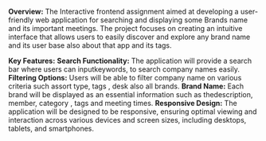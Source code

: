 **Overview:**
The Interactive frontend assignment aimed at developing a user-friendly web application for searching and displaying some Brands name and its important meetings. The project focuses on creating an intuitive interface that allows users to easily discover and explore any brand name and its user base also about that app and its tags.

**Key Features:**
**Search Functionality:** The application will provide a search bar where users can inputkeywords, to search company names easily.
**Filtering Options:** Users will be able to filter company name on various criteria such assort type, tags , desk also all brands.
**Brand Name:** Each brand will be displayed as an essential information such as thedescription, member, category , tags and meeting times.
**Responsive Design:** The application will be designed to be responsive, ensuring optimal viewing and interaction across various devices and screen sizes, including desktops, tablets, and smartphones.
